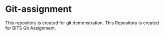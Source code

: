 # Git-assignment


This repository is created for git demonstration.
This Repository is created for BITS Git Assignment.


